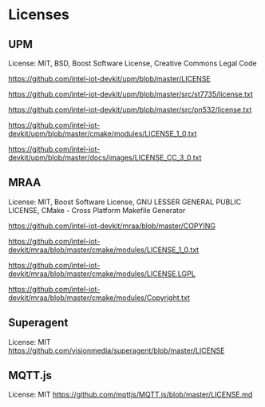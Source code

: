 # Licenses

## UPM
License: MIT, BSD, Boost Software License, Creative Commons Legal Code

https://github.com/intel-iot-devkit/upm/blob/master/LICENSE

https://github.com/intel-iot-devkit/upm/blob/master/src/st7735/license.txt

https://github.com/intel-iot-devkit/upm/blob/master/src/pn532/license.txt

https://github.com/intel-iot-devkit/upm/blob/master/cmake/modules/LICENSE_1_0.txt

https://github.com/intel-iot-devkit/upm/blob/master/docs/images/LICENSE_CC_3_0.txt

## MRAA
License: MIT, Boost Software License, GNU LESSER GENERAL PUBLIC LICENSE, CMake - Cross Platform Makefile Generator

https://github.com/intel-iot-devkit/mraa/blob/master/COPYING

https://github.com/intel-iot-devkit/mraa/blob/master/cmake/modules/LICENSE_1_0.txt

https://github.com/intel-iot-devkit/mraa/blob/master/cmake/modules/LICENSE.LGPL

https://github.com/intel-iot-devkit/mraa/blob/master/cmake/modules/Copyright.txt

## Superagent
License: MIT
https://github.com/visionmedia/superagent/blob/master/LICENSE

## MQTT.js
License: MIT
https://github.com/mqttjs/MQTT.js/blob/master/LICENSE.md
